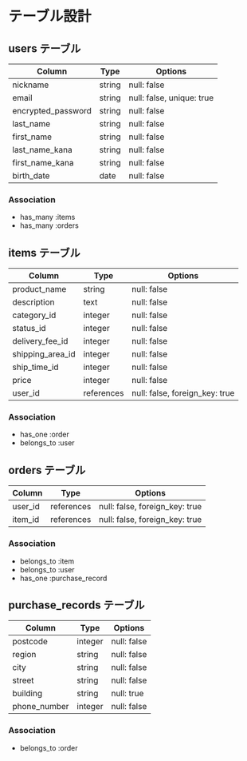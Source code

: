 # テーブル設計

## users テーブル

| Column             | Type   | Options                   |
| ------------------ | ------ | ------------------------- |
| nickname           | string | null: false               |
| email              | string | null: false, unique: true |
| encrypted_password | string | null: false               |
| last_name          | string | null: false               |
| first_name         | string | null: false               |
| last_name_kana     | string | null: false               |
| first_name_kana    | string | null: false               |
| birth_date         | date   | null: false               |

### Association

- has_many :items
- has_many :orders

## items テーブル

| Column              | Type       | Options                        |
| ------------------- | ---------- | ------------------------------ |
| product_name        | string     | null: false                    |
| description         | text       | null: false                    |
| category_id         | integer    | null: false                    |
| status_id           | integer    | null: false                    |
| delivery_fee_id     | integer    | null: false                    |
| shipping_area_id    | integer    | null: false                    |
| ship_time_id        | integer    | null: false                    |
| price               | integer    | null: false                    |
| user_id             | references | null: false, foreign_key: true |

### Association

- has_one :order
- belongs_to :user

## orders テーブル

| Column              | Type       | Options                        |
| ------------------- | ---------- | ------------------------------ |
| user_id             | references | null: false, foreign_key: true |
| item_id             | references | null: false, foreign_key: true |

### Association

- belongs_to :item
- belongs_to :user
- has_one :purchase_record

## purchase_records テーブル

| Column              | Type       | Options                        |
| ------------------- | ---------- | ------------------------------ |
| postcode            | integer    | null: false                    |
| region              | string     | null: false                    |
| city                | string     | null: false                    |
| street              | string     | null: false                    |
| building            | string     | null: true                     |
| phone_number        | integer    | null: false                    |

### Association

- belongs_to :order
